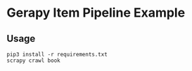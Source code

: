 # Gerapy Item Pipeline Example

## Usage

```
pip3 install -r requirements.txt
scrapy crawl book
```